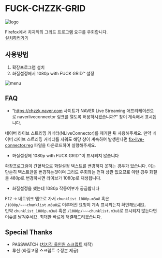 # FUCK-CHZZK-GRID

![logo](https://github.com/bass9030/FUCK-CHZZK-GRID/blob/master/icon.png?raw=true)

Firefox에서 치지직의 그리드 프로그램 요구를 우회합니다.<br/>
[설치하러가기](https://addons.mozilla.org/ko/firefox/addon/fuck-chzzk-grid/)

## 사용방법

1. 확장프로그램 설치
2. 화질설정에서 1080p with FUCK GRID™ 설정

![menu](https://github.com/bass9030/FUCK-CHZZK-GRID/blob/master/images/resolution-select.png?raw=true)

## FAQ

-   "https://chzzk.naver.com 사이트가 NAVER Live Streaming 애프리케이션으로 naverliveconnector 링크를 열도록 허용하시겠습니까?" 창이 계속해서 표시됩니다.

네이버 라이브 스트리밍 커넥터(NLiveConnector)를 제거한 뒤 사용해주세요. 만약 네이버 라이브 스트리밍 커넥터를 지워도 해당 창이 계속하여 발생한다면 [fix-live-connector.reg](https://github.com/bass9030/FUCK-CHZZK-GRID/blob/master/reg/fix-live-connector.reg) 파일을 다운로드하여 실행해주세요.

-   화질설정에 1080p with FUCK GRID™이 표시되지 않습니다

확장프로그램이 간혈적으로 화질설정 텍스트를 변경하지 못하는 경우가 있습니다. 이는 단순히 텍스트만을 변경하는것이며 그리드 우회와는 전혀 상관 없으므로 이런 경우 화질을 480p로 변경하시면 라이브가 1080p로 재생됩니다.

-   화질설정을 했는데 1080p 작동여부가 궁금합니다

F12 -> 네트워크 탭으로 가서 `chunklist_1080p.m3u8` 혹은 `/1080p/~~~chunklist.m3u8`로 이루어진 요청이 계속 표시되는지 확인해보세요.<br/>
만약 `chunklist_1080p.m3u8` 혹은 `/1080p/~~~chunklist.m3u8`로 표시되지 않는다면 이슈를 남겨주세요. 최대한 빠르게 해결해드리겠습니다.

## Special Thanks

-   PASSWATCH ([치지직 올인원 스크립트](https://greasyfork.org/ko/scripts/534791-chzzk-%EC%98%AC%EC%9D%B8%EC%9B%90-%EC%8A%A4%ED%81%AC%EB%A6%BD%ED%8A%B8-auto-quality-ad-popup-removal-unmute) 제작)
-   루션 (화질고정 스크립트 수정본 제공)
